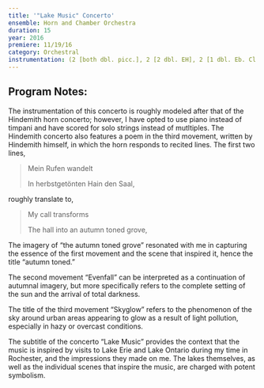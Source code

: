 ```yaml
---
title: '"Lake Music" Concerto'
ensemble: Horn and Chamber Orchestra
duration: 15
year: 2016
premiere: 11/19/16
category: Orchestral
instrumentation: (2 [both dbl. picc.], 2 [2 dbl. EH], 2 [1 dbl. Eb. Cl., 2 dbl. bs. cl.], 2 - 0, 0, 0, 0 - pno. - solo strings)
---
```


## Program Notes:

The instrumentation of this concerto is roughly modeled after that of the Hindemith horn
concerto; however, I have opted to use piano instead of timpani and have scored for solo strings
instead of mutltiples. The Hindemith concerto also features a poem in the third movement, written
by Hindemith himself, in which the horn responds to recited lines. The first two lines,

> Mein Rufen wandelt
>
> In herbstgetönten Hain den Saal,

roughly translate to,

> My call transforms
>
> The hall into an autumn toned grove,

The imagery of “the autumn toned grove” resonated with me in capturing the essence of the first movement and the scene that inspired it, hence the title “autumn toned.”

The second movement “Evenfall” can be interpreted as a continuation of autumnal imagery, but more specifically refers to the complete setting of the sun and the arrival of total darkness.

The title of the third movement “Skyglow” refers to the phenomenon of the sky around urban areas appearing to glow as a result of light pollution, especially in hazy or overcast conditions.

The subtitle of the concerto “Lake Music” provides the context that the music is inspired by visits to Lake Erie and Lake Ontario during my time in Rochester, and the impressions they made on me. The lakes themselves, as well as the individual scenes that inspire the music, are charged with potent symbolism.
